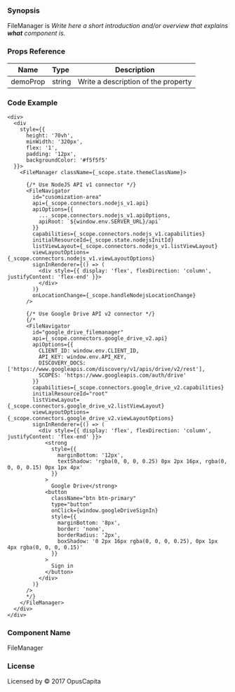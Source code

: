### Synopsis

FileManager is 
*Write here a short introduction and/or overview that explains **what** component is.*

### Props Reference

| Name                           | Type                    | Description                                                 |
| ------------------------------ | :---------------------- | ----------------------------------------------------------- |
| demoProp                       | string                  | Write a description of the property                         |

### Code Example

```
<div>
  <div
    style={{ 
      height: '70vh',
      minWidth: '320px',
      flex: '1',
      padding: '12px',
      backgroundColor: '#f5f5f5'
  }}>
    <FileManager className={_scope.state.themeClassName}>
    
      {/* Use NodeJS API v1 connector */}
      <FileNavigator
        id="cusomization-area"
        api={_scope.connectors.nodejs_v1.api}
        apiOptions={{
          ..._scope.connectors.nodejs_v1.apiOptions,
          apiRoot: `${window.env.SERVER_URL}/api`
        }}
        capabilities={_scope.connectors.nodejs_v1.capabilities}
        initialResourceId={_scope.state.nodejsInitId}
        listViewLayout={_scope.connectors.nodejs_v1.listViewLayout}
        viewLayoutOptions={_scope.connectors.nodejs_v1.viewLayoutOptions}
        signInRenderer={() => (
          <div style={{ display: 'flex', flexDirection: 'column', justifyContent: 'flex-end' }}>
          </div>
        )}
        onLocationChange={_scope.handleNodejsLocationChange}
      />
      
      {/* Use Google Drive API v2 connector */}
      {/*
      <FileNavigator
        id="google_drive_filemanager"
        api={_scope.connectors.google_drive_v2.api}
        apiOptions={{
          CLIENT_ID: window.env.CLIENT_ID,
          API_KEY: window.env.API_KEY,
          DISCOVERY_DOCS: ['https://www.googleapis.com/discovery/v1/apis/drive/v2/rest'],
          SCOPES: 'https://www.googleapis.com/auth/drive'
        }}
        capabilities={_scope.connectors.google_drive_v2.capabilities}
        initialResourceId="root"
        listViewLayout={_scope.connectors.google_drive_v2.listViewLayout}
        viewLayoutOptions={_scope.connectors.google_drive_v2.viewLayoutOptions}
        signInRenderer={() => (
          <div style={{ display: 'flex', flexDirection: 'column', justifyContent: 'flex-end' }}>
            <strong
              style={{
                marginBottom: '12px',
                textShadow: 'rgba(0, 0, 0, 0.25) 0px 2px 16px, rgba(0, 0, 0, 0.15) 0px 1px 4px'
              }}
            >
              Google Drive</strong>
            <button
              className="btn btn-primary"
              type="button"
              onClick={window.googleDriveSignIn}
              style={{
                marginBottom: '8px',
                border: 'none',
                borderRadius: '2px',
                boxShadow: '0 2px 16px rgba(0, 0, 0, 0.25), 0px 1px 4px rgba(0, 0, 0, 0.15)'
              }}
            >
              Sign in
            </button>
          </div>
        )}
      />
      */}
    </FileManager>
  </div>
</div>
```

### Component Name

FileManager

### License

Licensed by © 2017 OpusCapita

